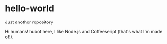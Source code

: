 # hello-world
Just another repository

Hi humans!
hubot here, I like Node.js and Coffeeseript (that's what I'm made of!).
